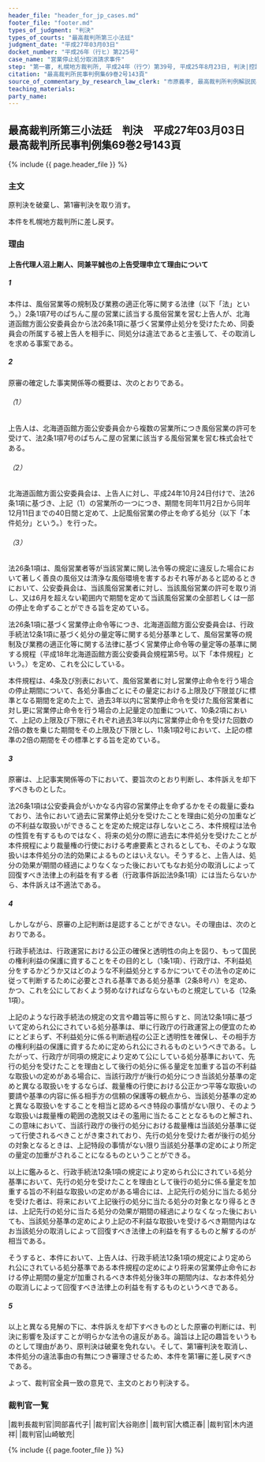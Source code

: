 ```yaml
---
header_file: "header_for_jp_cases.md"
footer_file: "footer.md"
types_of_judgment: "判決"
types_of_courts: "最高裁判所第三小法廷"
judgment_date: "平成27年03月03日"
docket_number: "平成26年（行ヒ）第225号"
case_name: "営業停止処分取消請求事件"
step: "第一審, 札幌地方裁判所, 平成24年（行ウ）第39号, 平成25年8月23日, 判決|控訴審, 札幌高等裁判所, 平成25年（行コ）第28号, 平成26年2月20日, 判決|差戻第一審, 札幌地方裁判所, 平成27年（行ウ）第9号, 平成27年6月18日, 判決"
citation: "最高裁判所民事判例集69巻2号143頁"
source_of_commentary_by_research_law_clerk: "市原義孝, 最高裁判所判例解説民事篇平成27年度61頁"
teaching_materials:
party_name:
---
```


## 最高裁判所第三小法廷　判決　平成27年03月03日　最高裁判所民事判例集69巻2号143頁

{% include {{ page.header_file }}  %}




### 主文



原判決を破棄し、第1審判決を取り消す。

本件を札幌地方裁判所に差し戻す。





### 理由



#### 上告代理人沼上剛人、同兼平誠也の上告受理申立て理由について

##### 1

本件は、風俗営業等の規制及び業務の適正化等に関する法律（以下「法」という。）2条1項7号のぱちんこ屋の営業に該当する風俗営業を営む上告人が、北海道函館方面公安委員会から法26条1項に基づく営業停止処分を受けたため、同委員会の所属する被上告人を相手に、同処分は違法であると主張して、その取消しを求める事案である。

##### 2

原審の確定した事実関係等の概要は、次のとおりである。

###### （1）

上告人は、北海道函館方面公安委員会から複数の営業所につき風俗営業の許可を受けて、法2条1項7号のぱちんこ屋の営業に該当する風俗営業を営む株式会社である。

###### （2）

北海道函館方面公安委員会は、上告人に対し、平成24年10月24日付けで、法26条1項に基づき、上記（1）の営業所の一つにつき、期間を同年11月2日から同年12月11日までの40日間と定めて、上記風俗営業の停止を命ずる処分（以下「本件処分」という。）を行った。

###### （3）

法26条1項は、風俗営業者等が当該営業に関し法令等の規定に違反した場合において著しく善良の風俗又は清浄な風俗環境を害するおそれ等があると認めるときにおいて、公安委員会は、当該風俗営業者に対し、当該風俗営業の許可を取り消し、又は6月を超えない範囲内で期間を定めて当該風俗営業の全部若しくは一部の停止を命ずることができる旨を定めている。

法26条1項に基づく営業停止命令等につき、北海道函館方面公安委員会は、行政手続法12条1項に基づく処分の量定等に関する処分基準として、風俗営業等の規制及び業務の適正化等に関する法律に基づく営業停止命令等の量定等の基準に関する規程（平成18年北海道函館方面公安委員会規程第5号。以下「本件規程」という。）を定め、これを公にしている。

本件規程は、4条及び別表において、風俗営業者に対し営業停止命令を行う場合の停止期間について、各処分事由ごとにその量定における上限及び下限並びに標準となる期間を定めた上で、過去3年以内に営業停止命令を受けた風俗営業者に対し更に営業停止命令を行う場合の上記量定の加重について、10条2項において、上記の上限及び下限にそれぞれ過去3年以内に営業停止命令を受けた回数の2倍の数を乗じた期間をその上限及び下限とし、11条1項2号において、上記の標準の2倍の期間をその標準とする旨を定めている。

##### 3

原審は、上記事実関係等の下において、要旨次のとおり判断し、本件訴えを却下すべきものとした。

法26条1項は公安委員会がいかなる内容の営業停止を命ずるかをその裁量に委ねており、法令において過去に営業停止処分を受けたことを理由に処分の加重などの不利益な取扱いができることを定めた規定は存しないところ、本件規程は法令の性質を有するものではなく、将来の処分の際に過去に本件処分を受けたことが本件規程により裁量権の行使における考慮要素とされるとしても、そのような取扱いは本件処分の法的効果によるものとはいえない。そうすると、上告人は、処分の効果が期間の経過によりなくなった後においてもなお処分の取消しによって回復すべき法律上の利益を有する者（行政事件訴訟法9条1項）には当たらないから、本件訴えは不適法である。

##### 4

しかしながら、原審の上記判断は是認することができない。その理由は、次のとおりである。

行政手続法は、行政運営における公正の確保と透明性の向上を図り、もって国民の権利利益の保護に資することをその目的とし（1条1項）、行政庁は、不利益処分をするかどうか又はどのような不利益処分とするかについてその法令の定めに従って判断するために必要とされる基準である処分基準（2条8号ハ）を定め、かつ、これを公にしておくよう努めなければならないものと規定している（12条1項）。

上記のような行政手続法の規定の文言や趣旨等に照らすと、同法12条1項に基づいて定められ公にされている処分基準は、単に行政庁の行政運営上の便宜のためにとどまらず、不利益処分に係る判断過程の公正と透明性を確保し、その相手方の権利利益の保護に資するために定められ公にされるものというべきである。したがって、行政庁が同項の規定により定めて公にしている処分基準において、先行の処分を受けたことを理由として後行の処分に係る量定を加重する旨の不利益な取扱いの定めがある場合に、当該行政庁が後行の処分につき当該処分基準の定めと異なる取扱いをするならば、裁量権の行使における公正かつ平等な取扱いの要請や基準の内容に係る相手方の信頼の保護等の観点から、当該処分基準の定めと異なる取扱いをすることを相当と認めるべき特段の事情がない限り、そのような取扱いは裁量権の範囲の逸脱又はその濫用に当たることとなるものと解され、この意味において、当該行政庁の後行の処分における裁量権は当該処分基準に従って行使されるべきことがき束されており、先行の処分を受けた者が後行の処分の対象となるときは、上記特段の事情がない限り当該処分基準の定めにより所定の量定の加重がされることになるものということができる。

以上に鑑みると、行政手続法12条1項の規定により定められ公にされている処分基準において、先行の処分を受けたことを理由として後行の処分に係る量定を加重する旨の不利益な取扱いの定めがある場合には、上記先行の処分に当たる処分を受けた者は、将来において上記後行の処分に当たる処分の対象となり得るときは、上記先行の処分に当たる処分の効果が期間の経過によりなくなった後においても、当該処分基準の定めにより上記の不利益な取扱いを受けるべき期間内はなお当該処分の取消しによって回復すべき法律上の利益を有するものと解するのが相当である。

そうすると、本件において、上告人は、行政手続法12条1項の規定により定められ公にされている処分基準である本件規程の定めにより将来の営業停止命令における停止期間の量定が加重されるべき本件処分後3年の期間内は、なお本件処分の取消しによって回復すべき法律上の利益を有するものというべきである。

##### 5

以上と異なる見解の下に、本件訴えを却下すべきものとした原審の判断には、判決に影響を及ぼすことが明らかな法令の違反がある。論旨は上記の趣旨をいうものとして理由があり、原判決は破棄を免れない。そして、第1審判決を取消し、本件処分の違法事由の有無につき審理させるため、本件を第1審に差し戻すべきである。

よって、裁判官全員一致の意見で、主文のとおり判決する。

### 裁判官一覧

|裁判長裁判官|岡部喜代子|
|裁判官|大谷剛彦|
|裁判官|大橋正春|
|裁判官|木内道祥|
|裁判官|山崎敏充|






{% include {{ page.footer_file }}  %}
